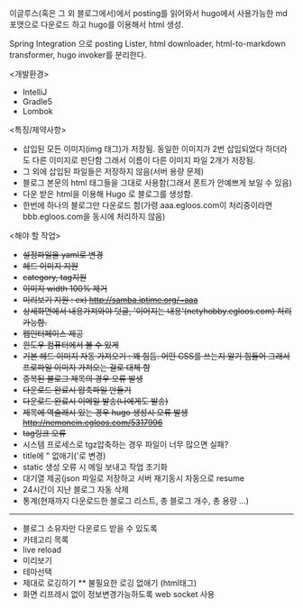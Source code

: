 이글루스(혹은 그 외 블로그에서)에서 posting를 읽어와서 hugo에서 사용가능한 md포맷으로 다운로드 하고 hugo를 이용해서 html 생성.

Spring Integration 으로 posting Lister, html downloader, html-to-markdown transformer, hugo invoker를 분리한다.

<개발환경>
* IntelliJ
* Gradle5
* Lombok

<특징/제약사항>
* 삽입된 모든 이미지(img 태그)가 저장됨. 동일한 이미지가 2번 삽입되었다 하더라도 다른 이미지로 판단함 그래서 이름이 다른 이미지 파일 2개가 저장됨.
* 그 외에 삽입된 파일들은 저장하지 않음(서버 용량 문제)
* 블로그 본문의 html 태그들을 그대로 사용함(그래서 폰트가 안예쁘게 보일 수 있음)
* 다운 받은 html을 이용해 Hugo 로 블로그를 생성함.
* 한번에 하나의 블로그만 다운로드 함(가령 aaa.egloos.com이 처리중이라면 bbb.egloos.com을 동시에 처리하지 않음)

<해야 할 작업>
* ~~설정파일을 yaml로 변경~~
* ~~헤드 이미지 지원~~
* ~~category, tag지원~~
* ~~이미지 width 100% 제거~~
* ~~미리보기 지원 : ex) http://samba.iptime.org/~aaa~~
* ~~상세화면에서 내용가져와야 덧글, '이어지는 내용'(netyhobby.egloos.com) 처리 가능함.~~
* ~~웹인터페이스 제공~~
* ~~윈도우 컴퓨터에서 볼 수 있게~~
* ~~기본 헤드 이미지 자동 가져오기 : 꽤 힘듬. 어떤 CSS를 쓰는지 알기 힘들어 그래서 프로파일 이미지 가져오는 걸로 대체 함~~
* ~~중복된 블로그 제목의 경우 오류 발생~~
* ~~다운로드 완료시 압축파일 만들기~~
* ~~다운로드 완료시 이메일 발송(나에게도 발송)~~
* ~~제목에 역슬래시 있는 경우 hugo 생성시 오류 발생 http://nemonein.egloos.com/5317996~~
* ~~tag링크 오류~~
* 시스템 프로세스로 tgz압축하는 경우 파일이 너무 많으면 실패?
* title에 " 없애기('로 변경)
* static 생성 오류 시 메일 보내고 작업 초기화
* 대기열 제공(json 파일로 저장하고 서버 재기동시 자동으로 resume
* 24시간이 지난 블로그 자동 삭제
* 통계(현재까지 다운로드한 블로그 리스트, 총 블로그 개수, 총 용량 ...)
----------------------------
* 블로그 소유자만 다운로드 받을 수 있도록
* 카테고리 목록
* live reload
* 미리보기
* 테마선택
* 제대로 로깅하기
** 불필요한 로깅 없애기 (html태그)
* 화면 리프레시 없이 정보변경가능하도록 web socket 사용
